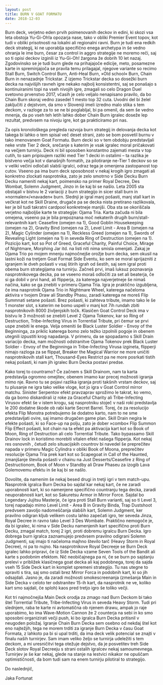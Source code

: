 ```yaml
---
layout: post
title: BURN V GOAT FORMATU
date: 2018-12-03
---
```

Burn deck, verjetno eden prvih poimenovanih deckov in edini, ki skozi vsa leta obstoja Yu-Gi-Oh!a opozarja nase, tako v obliki Premier Event topov, kot tudi v obliki prisotnosti na lokalni ali regionalni ravni. Burn je tudi ena redkih deck strategij, ki ne uporablja specifično enega archetypa in še vedno ohranja le ime burn, česar za control in aggro strategije ne moremo reči, saj so ti opisi deckov izginili iz Yu-Gi-Oh! žargona že dobrih 10 let nazaj. Zgodovinsko se je tudi burn glede na prihajajoče edicije, meto, posamezne karte in spreminjajoča se pravila temu prilagajal, njegove variante so recimo Stall Burn, Switch Control Burn, Anti-Heal Burn, »Old school« Burn, Chain Burn in nenazadnje Trickstar. Z izjemo Trickstar decka so dosežki burn decka na najvišjih ravneh igre nekako najbolj konsistentni, saj se ponašajo s kontinuiranimi topi na vseh nivojih igre, zmagali so celo Dragon Duel svetovno prvenstvo 2017, včasih je celo veljalo nenapisano pravilo, da bo Chain Burn skoraj vedno zasedel 1 mesto top 32 cuta. Uvodni del bi želel zaključiti z dejstvom, da smo v Sloveniji imeli izredno malo stika s tem deckom, v razloge za to se ne bi poglabljal, bi pa omenil, da sem še vedno mnenja, da po vseh teh letih lahko dober Chain Burn igralec doseže lep rezultat, predvsem na nivoju igre, kot ga prakticiramo pri nas.

Za opis kronološkega pregleda razvoja burn strategij in delovanja decka kot takega bi lahko o tem spisal več deset strani, zato se bom posvetil burnu v tako imenovanem Goat Formatu. Burn decki so v tem obdobju predstavljali neke vrste Tier 2 deck, srečanje s katerim je vsak igralec moral pričakovati na večjem turnirju. Deck ni bil sposoben konstantno zajemati mesta v top cutih, to sam pripisujem razliki med Tier 1 decki in ostalimi – ta razlika je bistveno večja kot v današnjih formatih, za pilotiranje ne-Tier 1 deckov so se v veliki večini odločali slabši igralci, odraz tega je omenjena zastopanost top cutov. Vseeno pa ima burn deck sposobnost v nekaj krogih igro zmagati ali konkretno zlockati nasprotnika, zato je zelo smotrno v Side Decku Burn Decku nameniti nekaj kart, poimensko na primer Royal Decree, Des Wombat, Solemn Judgment, Jinzo in še kaj bi se našlo. Leta 2005 sta obstajali v bistvu le 2 variaciji z burn strategijo in sicer stall burn in »normalen«/«navaden« burn. Slednji je igral manj pošasti, manj stall kart in večkrat kot ne Skill Draine, drugače pa se decka nista pretirano razlikovala, ker je bil tudi takratni cardpool konkretneje manjši. Oba sta se okoriščala verjetno najboljše karte te strategije: Ojama Tria. Karta začuda ni bila omejena, vseeno pa je bila prepoznana moč nekaterih drugih burn/stall-relevantnih kart: Ceasefire (omejen na 1), Good Goblin Housekeeping (omejen na 2), Gravity Bind (omejen na 2), Level Limit - Area B (omejen na 2), Magic Cylinder (omejen na 1), Reckless Greed (omejen na 1), Swords of Revealing Light (omejen na 1) in seveda Ring of Destruction (omejen na 1). Pozicijo kart, kot so Pot of Greed, Graceful Charity, Painful Choice, Mirage of Nightmare, Morphing Jar itd. na listi niti nima smisla omenjati. Zakaj je Ojama Trio po mojem mnenju najmočnejše orožje burn decka, sem okusil na lastni koži na tretjem Goat Format Side Eventu, ko sem se moral sprijazniti z igranjem le dveh pošasti v vsaj štirih igrah od šestih, saj sem igral proti obema burn strategijama na turnirju. Začneš prvi, imaš luksuz poznavanja nasprotnikovega decka, pa se vseeno moraš odločiti za set ali beaterja, če si ga dobil v prvi hand, ali flipperja, za katerega najverjetneje še nimaš načina, kako se ga znebiti v primeru Ojama Tria. Igra je praktično izgubljena, če ima nasprotnik Ojama Trio in Nightmare Wheel, katerega načeloma aktivira v tvojem Draw ali Standby Phasu, zaradi katerega ne moreš Flip Summnati setane pošasti. Brez pošasti, ki zahteva tribute, imamo tako le še 1 monster slot, s katerim ne bomo uspeli v manj kot 7ih rundah zbiti nasprotnikovih 8000 življenjskih točk. Klasičen Goat Control Deck ima v bistvu le 3 možnosti se znebiti Level 2 Ojama Tokenov, kar so Ring of Destruction, Tribe-Infecting Virus in Torrential Tribute, pri čemur se prvi uspe znebiti le enega. Velja omeniti še Black Luster Soldier - Envoy of the Beginninga, za priklic katerega bomo zelo težko izpolnili pogoje in obenem utegnili izpustiti krog napadanja. V primeru, da se spopadamo s Skill Drain variacijo decka, nam možnosti odstranitve Ojama Tokenov prek Black Luster Soldier - Envoy of the Beginninga in Tribe-Infecting Virusa izgineta, flipperji nimajo razloga za se flippat, Breaker the Magical Warrior ne more uničiti nasprotnikovih stall kart, Thousand-Eyes Restrict pa ne more posrkati tistih nekaj pošasti, ki nam jih igralec Burn Decka postavi predse.

Kako torej to countramo? Če začnem s Skill Drainom, nam ta karta predstavlja ogromno omejitev, obenem imamo kar precej možnosti igranja mimo nje. Ravno tu se pojavi razlika igranja proti takšnih vrstam deckov, saj tu plusanje ne igra tako velike vloge, kot jo igra v Goat Control mirror matchu. Sinister Serpentov efekt pravzaprav sprožimo le takrat, ko vemo, da ga bomo diskardirali iz roke za Graceful Charity ali Tribe-Infecting Virusov efekt še v istem krogu, saj nasprotniku stoječ v naši roki predstavlja le 200 dodatne škode ob rabi karte Secret Barrel. Torej, če za resolucijo efekta Flip Monstra potrebujemo še dodatno karto, nam to ne sme predstavljati ovire, saj imamo drugačen game plan. Skill Drain negira le efekte pošasti, ki so Face-up na polju, zato je dober »combo« Flip Summon Flip Effect pošasti, kot chain na ta efekt pa aktivacija kart kot so Book of Moon, Ring of Destruction ali celo Torrential Tribute. Tako bypassamo Skill Drainov lock in koristimo morebiti vitalen efekt našega flipperja. Kot nekaj res osnovnih , četudi zelo situacijskih countrov bi navedel še preprečitev napada v primeru Magic Cylindra v obliki Book of Moona, preprečitev resolucije Ojama Tria prek kart kot so Scapegoat in Call of the Haunted, zmanjšanje števila pošasti v chainu na Just Desserts/Ceasefire z Ring of Destructionom, Book of Moon v Standby ali Draw Phaseu za izogib Lava Golemovemu efektu in še kaj bi se našlo.

Dovolite, da namenim še nekaj besed drugi in tretji igri v tem match-upu. Nasprotnik igralca Burn Decka bo sajdal kar nekaj kart, če ne zaradi uporabnosti kart, ki so namenjene specifično countranju tega decka, zaradi neuporabnosti kart, kot so Sakuretsu Armor in Mirror Force. Sajdal bo Legendary Jujitsu Masterje, če igra proti Stall Burn varianti, saj so ti Level 3, torej napadajo mimo Level Limit - Area B in Gravity Binda, Trap Dustshoot predvsem zavoljo nadomeščanja slabših kart, Solemn Judgment, ker pravilno odigran kljub velikem costu lahko zapečati igro, ter seveda Jinza, Royal Decree in ravno tako Level 3 Des Wombate. Praktično nemogoče je, da bi igralec, ki nima v Side Decku namenjenih kart specifično proti Burn Decku, zmagal match, torej 2 igri, proti dobremu igralcu Burn Decka. Igro dobrega burn igralca zaznamujejo predvsem pravilno odigrani Solemn Judgmenti, saj imajo ti načeloma majhno število tarč (Heavy Storm in Royal Decree), ni pa to nujno. Na nasprotnikove Royal Decreeje se Burn Deck igralec lahko pripravi, če iz Side Decka vzame Seven Tools of the Bandit ali karte s podobnim efektom. Nič neobičajnega pa ni, če se burn po sajdanju prelevi v približek klasičnega goat decka ali kaj podobnega, torej da sajda vseh 15 Side Deck kart in komplet spremeni strategijo. Tu nas utegne to spraviti s tira, saj smo ostali brez Mirror Forca in podobnih kart, ki so jih odsajdali. Jasno je, da zaradi možnosti smokescreenanja (zmešanja Main in Side Decka v celoto ter odstranitev 15-ih kart, da nasprotnik ne ve, koliko kart smo sajdali, če sploh) kaos pred tretjo igro še toliko večji.

Kot tri najmočnejša Main Deck orodja za zmago nad Burn Deckom bi tako štel Torrential Tribute, Tribe-Infecting Virus in seveda Heavy Storm. Tudi pri slednjem, raba te karte ni avtomatična ob njenem drawu, ampak jo raje uporabimo, ko ima Wave-Motion Cannon že 2 counterja na sebi in ko smo sposobni organizirati večji push, ki bo igralca Burn Decka pritisnil v neugoden položaj. Igranje Chain Burn Decka sem osebno od nekdaj štel kot eno najtežjih, tega ne morem trditi za igranje Burn Decka v času Goat Formata, z lahkoto pa bi si upal trditi, da ima deck velik potencial se znajti v finalu naših turnirjev. Sam imam veliko željo se turnirja udeležiti s tem deckom, a mi uresničitvi tega otežuje dejstvo, da je posvetitev treh Side Deck slotov Royal Decreeju s strani ostalih igralcev nekaj samoumevnega. Turnirjev je še kar nekaj, glede na stanje na lestvici nikakor ne opuščam optimističnosti, da bom tudi sam na enem turnirju pilotiral to strategijo.

Do naslednjič,

Jaka Fortunat
